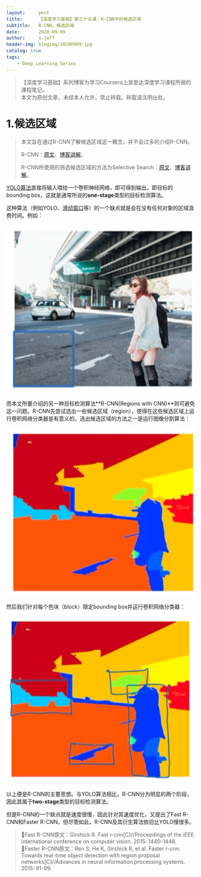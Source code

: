 ```yaml
---
layout:     post
title:      【深度学习基础】第三十五课：R-CNN中的候选区域
subtitle:   R-CNN，候选区域
date:       2020-09-09
author:     x-jeff
header-img: blogimg/20200909.jpg
catalog: true
tags:
    - Deep Learning Series
---
```

>【深度学习基础】系列博客为学习Coursera上吴恩达深度学习课程所做的课程笔记。  
>本文为原创文章，未经本人允许，禁止转载。转载请注明出处。

# 1.候选区域

>本文旨在通过R-CNN了解候选区域这一概念，并不会过多的介绍R-CNN。
>
>R-CNN：[原文](https://github.com/x-jeff/AI_Papers/blob/master/Rich%20feature%20hierarchies%20for%20accurate%20object%20detection%20and%20semantic%20segmentation.pdf)、[博客讲解](http://shichaoxin.com/2021/09/20/论文阅读-Rich-feature-hierarchies-for-accurate-object-detection-and-semantic-segmentation/)。
>
>R-CNN所使用的筛选候选区域的方法为Selective Search：[原文](https://github.com/x-jeff/AI_Papers/blob/master/Selective%20Search%20for%20Object%20Recognition.pdf)、[博客讲解](http://shichaoxin.com/2021/10/16/论文阅读-Selective-Search-for-Object-Recognition/)。

[YOLO算法](http://shichaoxin.com/2020/09/06/深度学习基础-第三十四课-YOLO算法/)直接将输入喂给一个卷积神经网络，即可得到输出，即目标的bounding box，这就是通常所说的**one-stage**类型的目标检测算法。

这种算法（例如YOLO、[滑动窗口](http://shichaoxin.com/2020/08/23/深度学习基础-第三十三课-基于滑动窗口的目标检测算法/)等）的一个缺点就是会在没有任何对象的区域浪费时间。例如：

![](https://github.com/x-jeff/BlogImage/raw/master/DeepLearningSeries/Lesson35/35x1.png)

而本文所要介绍的另一种目标检测算法**R-CNN(Regions with CNN)**则可避免这一问题。R-CNN先尝试选出一些候选区域（region），使得在这些候选区域上运行卷积网络分类器是有意义的。选出候选区域的方法之一是运行图像分割算法：

![](https://github.com/x-jeff/BlogImage/raw/master/DeepLearningSeries/Lesson35/35x2.png)

然后我们针对每个色块（block）限定bounding box并运行卷积网络分类器：

![](https://github.com/x-jeff/BlogImage/raw/master/DeepLearningSeries/Lesson35/35x3.png)

以上便是R-CNN的主要思想。与YOLO算法相比，R-CNN分为明显的两个阶段，因此其属于**two-stage**类型的目标检测算法。

但是R-CNN的一个缺点就是速度很慢，因此针对其速度优化，又提出了Fast R-CNN和Faster R-CNN。但尽管如此，R-CNN及其衍生算法依旧比YOLO慢很多。

>📝Fast R-CNN原文：Girshick R. Fast r-cnn[C]//Proceedings of the IEEE international conference on computer vision. 2015: 1440-1448.      
>📝Faster R-CNN原文：Ren S, He K, Girshick R, et al. Faster r-cnn: Towards real-time object detection with region proposal networks[C]//Advances in neural information processing systems. 2015: 91-99.